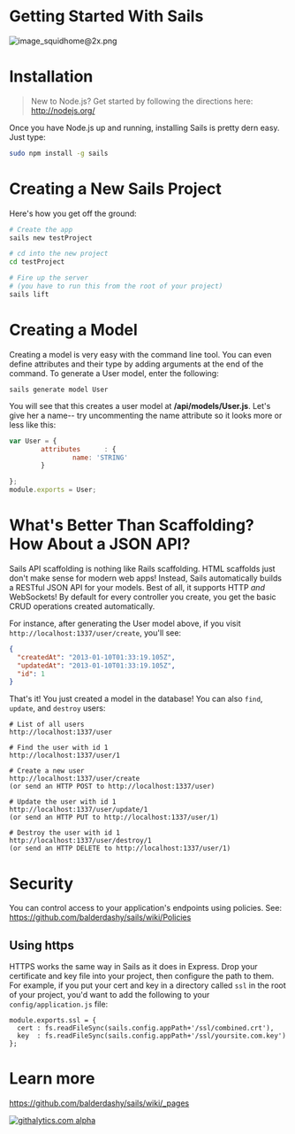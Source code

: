 # Getting Started With Sails

![image_squidhome@2x.png](http://i.imgur.com/m1vTk.png) 

# Installation

> New to Node.js?  Get started by following the directions here: http://nodejs.org/

Once you have Node.js up and running, installing Sails is pretty dern easy.  Just type:
```sh
sudo npm install -g sails
```


# Creating a New Sails Project

Here's how you get off the ground:

```sh
# Create the app
sails new testProject

# cd into the new project
cd testProject

# Fire up the server	
# (you have to run this from the root of your project)
sails lift
```


# Creating a Model
Creating a model is very easy with the command line tool. You can even define attributes and their
type by adding arguments at the end of the command. To generate a User model, enter the following:
```
sails generate model User
```

You will see that this creates a user model at **/api/models/User.js**.  Let's give her a name-- try uncommenting the name attribute so it looks more or less like this:

```javascript
var User = {
        attributes      : {
                name: 'STRING'
        }

};
module.exports = User;
```

# What's Better Than Scaffolding?  How About a JSON API?

Sails API scaffolding is nothing like Rails scaffolding. HTML scaffolds just don't make sense for 
modern web apps! Instead, Sails automatically builds a RESTful JSON API for your models. Best of
all, it supports HTTP _and_ WebSockets! By default for every controller you create, you get the
basic CRUD operations created automatically.

For instance, after generating the User model above, if you visit `http://localhost:1337/user/create`, you'll see:
```json
{
  "createdAt": "2013-01-10T01:33:19.105Z",
  "updatedAt": "2013-01-10T01:33:19.105Z",
  "id": 1
}
```

That's it!  You just created a model in the database!  You can also `find`, `update`, and `destroy` users:

```
# List of all users
http://localhost:1337/user

# Find the user with id 1
http://localhost:1337/user/1

# Create a new user
http://localhost:1337/user/create
(or send an HTTP POST to http://localhost:1337/user)

# Update the user with id 1
http://localhost:1337/user/update/1
(or send an HTTP PUT to http://localhost:1337/user/1)

# Destroy the user with id 1
http://localhost:1337/user/destroy/1
(or send an HTTP DELETE to http://localhost:1337/user/1)
```

# Security
You can control access to your application's endpoints using policies.  See: https://github.com/balderdashy/sails/wiki/Policies

## Using https
HTTPS works the same way in Sails as it does in Express.  Drop your certificate and key file into your project, then configure the path to them.  For example, if you put your cert and key in a directory called `ssl` in the root of your project, you'd want to add the following to your `config/application.js` file:

```
module.exports.ssl = {
  cert : fs.readFileSync(sails.config.appPath+'/ssl/combined.crt'),
  key  : fs.readFileSync(sails.config.appPath+'/ssl/yoursite.com.key')
};
```


# Learn more
https://github.com/balderdashy/sails/wiki/_pages


[![githalytics.com alpha](https://cruel-carlota.pagodabox.com/8acf2fc2ca0aca8a3018e355ad776ed7 "githalytics.com")](http://githalytics.com/balderdashy/sails/wiki/home)